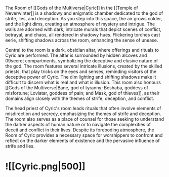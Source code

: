 The Room of [[Gods of the Multiverse|Cyric]] in the [[Temple of Neverwinter]] is a shadowy and enigmatic chamber dedicated to the god of strife, lies, and deception. As you step into this space, the air grows colder, and the light dims, creating an atmosphere of mystery and intrigue. The walls are adorned with dark, intricate murals that depict scenes of conflict, betrayal, and chaos, all rendered in shadowy hues. Flickering torches cast eerie, shifting shadows across the room, enhancing the sense of unease.

Central to the room is a dark, obsidian altar, where offerings and rituals to Cyric are performed. The altar is surrounded by hidden alcoves and 09secret compartments, symbolizing the deceptive and elusive nature of the god. The room features several intricate illusions, created by the skilled priests, that play tricks on the eyes and senses, reminding visitors of the deceptive power of Cyric. The dim lighting and shifting shadows make it difficult to discern what is real and what is illusion. This room also honours [[Gods of the Multiverse|Bane, god of tyranny; Beshaba, goddess of misfortune; Loviatar, goddess of pain; and Mask, god of thieves]], as their domains align closely with the themes of strife, deception, and conflict.

The head priest of Cyric's room leads rituals that often involve elements of misdirection and secrecy, emphasizing the themes of strife and deception. The room also serves as a place of counsel for those seeking to understand the darker aspects of human nature or to navigate the complexities of deceit and conflict in their lives. Despite its foreboding atmosphere, the Room of Cyric provides a necessary space for worshippers to confront and reflect on the darker elements of existence and the pervasive influence of strife and lies.
# ![[Cyric.png|500]]